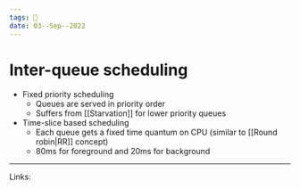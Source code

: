 ```yaml
---
tags: 🌱
date: 03--Sep--2022
---
```


# Inter-queue scheduling

- Fixed priority scheduling
    - Queues are served in priority order
    - Suffers from [[Starvation]] for lower priority queues
- Time-slice based scheduling
    - Each queue gets a fixed time quantum on CPU (similar to [[Round robin|RR]] concept)
    - 80ms for foreground and 20ms for background

---
Links: 